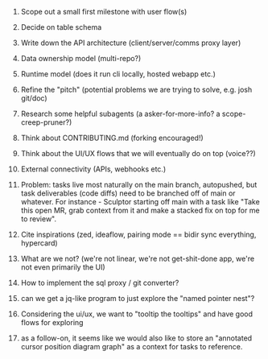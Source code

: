 
1. Scope out a small first milestone with user flow(s)
2. Decide on table schema
3. Write down the API architecture (client/server/comms proxy layer)


4. Data ownership model (multi-repo?)
5. Runtime model (does it run cli locally, hosted webapp etc.)
6. Refine the "pitch" (potential problems we are trying to solve, e.g. josh git/doc)
7. Research some helpful subagents (a asker-for-more-info? a scope-creep-pruner?)
8. Think about CONTRIBUTING.md (forking encouraged!)
9. Think about the UI/UX flows that we will eventually do on top (voice??)
10. External connectivity (APIs, webhooks etc.)

11. Problem: tasks live most naturally on the main branch, autopushed, but task deliverables (code diffs) need to be branched off of main or whatever. 
    For instance - Sculptor starting off main with a task like "Take this open MR, grab context from it and make a stacked fix on top for me to review".
12. Cite inspirations (zed, ideaflow, pairing mode == bidir sync everything, hypercard)
13. What are we not? (we're not linear, we're not get-shit-done app, we're not even primarily the UI)

14. How to implement the sql proxy / git converter?

15. can we get a jq-like program to just explore the "named pointer nest"?
16. Considering the ui/ux, we want to "tooltip the tooltips" and have good flows for exploring
17. as a follow-on, it seems like we would also like to store an "annotated cursor position diagram graph" as a context for tasks to reference.
